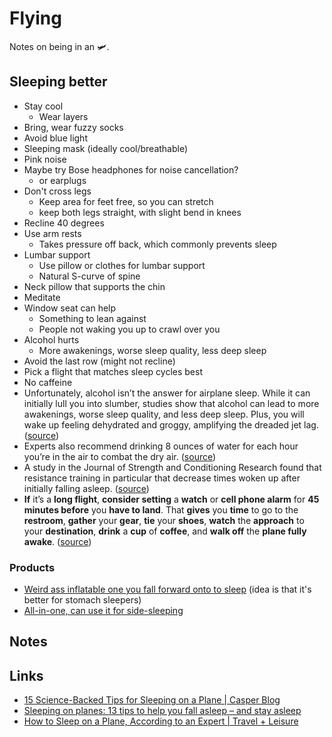 # Flying

Notes on being in an 🛩.

## Sleeping better

- Stay cool
  - Wear layers
- Bring, wear fuzzy socks
- Avoid blue light
- Sleeping mask (ideally cool/breathable)
- Pink noise
- Maybe try Bose headphones for noise cancellation?
  - or earplugs
- Don't cross legs
  - Keep area for feet free, so you can stretch
  - keep both legs straight, with slight bend in knees
- Recline 40 degrees
- Use arm rests
  - Takes pressure off back, which commonly prevents sleep
- Lumbar support
  - Use pillow or clothes for lumbar support
  - Natural S-curve of spine
- Neck pillow that supports the chin
- Meditate
- Window seat can help
  - Something to lean against
  - People not waking you up to crawl over you
- Alcohol hurts
  - More awakenings, worse sleep quality, less deep sleep
- Avoid the last row (might not recline)
- Pick a flight that matches sleep cycles best
- No caffeine
- Unfortunately, alcohol isn’t the answer for airplane sleep. While it can initially lull you into slumber, studies show that alcohol can lead to more awakenings, worse sleep quality, and less deep sleep. Plus, you will wake up feeling dehydrated and groggy, amplifying the dreaded jet lag. ([source](https://casper.com/blog/how-to-sleep-on-a-plane/#:~:text=Unfortunately%2C%20alcohol%20isn%E2%80%99t%20the%20answer%20for%20airplane%20sleep.%20While%20it%20can%20initially%20lull%20you%20into%20slumber%2C%20studies%20show%20that%20alcohol%20can%20lead%20to%20more%20awakenings%2C%20worse%20sleep%20quality%2C%20and%20less%20deep%20sleep.%20Plus%2C%20you%20will%20wake%20up%20feeling%20dehydrated%20and%20groggy%2C%20amplifying%20the%20dreaded%20jet%20lag.))
- Experts also recommend drinking 8 ounces of water for each hour you’re in the air to combat the dry air. ([source](https://casper.com/blog/how-to-sleep-on-a-plane/#:~:text=Experts%20also%20recommend%20drinking%208%20ounces%20of%20water%20for%20each%20hour%20you%E2%80%99re%20in%20the%20air%20to%20combat%20the%20dry%20air.))
- A study in the Journal of Strength and Conditioning Research found that resistance training in particular that decrease times woken up after initially falling asleep. ([source](https://casper.com/blog/how-to-sleep-on-a-plane/#:~:text=A%20study%20in%20the%20Journal%20of%20Strength%20and%20Conditioning%20Research%20found%20that%20resistance%20training%20in%20particular%20that%20decrease%20times%20woken%20up%20after%20initially%20falling%20asleep.))
- **If** it’s a **long flight**, **consider setting** a **watch** or **cell phone alarm** for **45 minutes before** you **have to land**. That **gives** you **time** to go to the **restroom**, **gather** your **gear**, **tie** your **shoes**, **watch** the **approach** to your **destination**, **drink** a **cup** of **coffee**, and **walk off** the **plane fully awake**. ([source](https://eu.usatoday.com/story/travel/advice/2019/07/05/how-to-sleep-better-on-planes/1658179001/#:~:text=If%20it%E2%80%99s%20a%20long%20flight%2C%20consider%20setting%20a%20watch%20or%20cell%20phone%20alarm%20for%2045%20minutes%20before%20you%20have%20to%20land.%20That%20gives%20you%20time%20to%20go%20to%20the%20restroom%2C%20gather%20your%20gear%2C%20tie%20your%20shoes%2C%20watch%20the%20approach%20to%20your%20destination%2C%20drink%20a%20cup%20of%20coffee%2C%20and%20walk%20off%20the%20plane%20fully%20awake.))

### Products

- [Weird ass inflatable one you fall forward onto to sleep](https://www.amazon.com/Skyrest-SkyRest-Travel-Pillow/dp/B000VKP6VW) (idea is that it's better for stomach sleepers)
- [All-in-one, can use it for side-sleeping](https://www.travelrest.net/collections/all/products/all-in-one-travel-pillow)

## Notes

## Links

- [15 Science-Backed Tips for Sleeping on a Plane | Casper Blog](https://casper.com/blog/how-to-sleep-on-a-plane/)
- [Sleeping on planes: 13 tips to help you fall asleep – and stay asleep](https://eu.usatoday.com/story/travel/advice/2019/07/05/how-to-sleep-better-on-planes/1658179001/)
- [How to Sleep on a Plane, According to an Expert | Travel + Leisure](https://www.travelandleisure.com/airlines-airports/how-to-sleep-on-a-plane)
